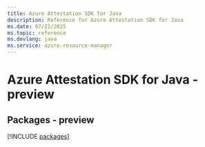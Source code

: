 ```yaml
---
title: Azure Attestation SDK for Java
description: Reference for Azure Attestation SDK for Java
ms.date: 07/21/2025
ms.topic: reference
ms.devlang: java
ms.service: azure-resource-manager
---
```

# Azure Attestation SDK for Java - preview
## Packages - preview
[!INCLUDE [packages](attestation-index.md)]